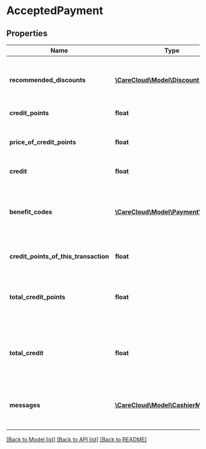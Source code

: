 # AcceptedPayment

## Properties
Name | Type | Description | Notes
------------ | ------------- | ------------- | -------------
**recommended_discounts** | [**\CareCloud\Model\DiscountItem[]**](DiscountItem.md) | The list of offered discounts excludes rewards (Loyalty Status Discount) | [optional] 
**credit_points** | **float** | Amount of used points | [optional] 
**price_of_credit_points** | **float** | Amount of money corresponding to the number of used points | [optional] 
**credit** | **float** | Amount of used credits | [optional] 
**benefit_codes** | [**\CareCloud\Model\PaymentVoucher[]**](PaymentVoucher.md) | List of applied vouchers on the current bill (includes the value of discount) independent of DiscountItem | [optional] 
**credit_points_of_this_transaction** | **float** | Sum of points gained from this transaction | [optional] 
**total_credit_points** | **float** | Amount of the points on the customer account (after the recent purchase is closed) | [optional] 
**total_credit** | **float** | Amount of the credits on the customer account (after the recent purchase is closed) | [optional] 
**messages** | [**\CareCloud\Model\CashierMessage[]**](CashierMessage.md) | A recommendation messages for the cashier in his language localization | [optional] 

[[Back to Model list]](../../README.md#documentation-for-models) [[Back to API list]](../../README.md#documentation-for-api-endpoints) [[Back to README]](../../README.md)

